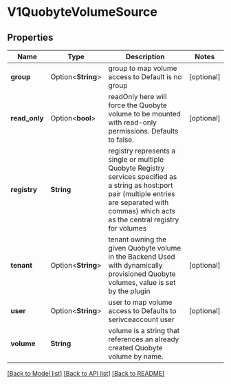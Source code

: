 # V1QuobyteVolumeSource

## Properties

Name | Type | Description | Notes
------------ | ------------- | ------------- | -------------
**group** | Option<**String**> | group to map volume access to Default is no group | [optional]
**read_only** | Option<**bool**> | readOnly here will force the Quobyte volume to be mounted with read-only permissions. Defaults to false. | [optional]
**registry** | **String** | registry represents a single or multiple Quobyte Registry services specified as a string as host:port pair (multiple entries are separated with commas) which acts as the central registry for volumes | 
**tenant** | Option<**String**> | tenant owning the given Quobyte volume in the Backend Used with dynamically provisioned Quobyte volumes, value is set by the plugin | [optional]
**user** | Option<**String**> | user to map volume access to Defaults to serivceaccount user | [optional]
**volume** | **String** | volume is a string that references an already created Quobyte volume by name. | 

[[Back to Model list]](../README.md#documentation-for-models) [[Back to API list]](../README.md#documentation-for-api-endpoints) [[Back to README]](../README.md)


